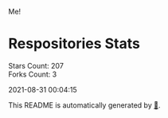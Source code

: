 Me!

# Respositories Stats
Stars Count: 207  
Forks Count: 3

2021-08-31 00:04:15  

This README is automatically generated by [🐰](https://github.com/rnitta/rnitta).
